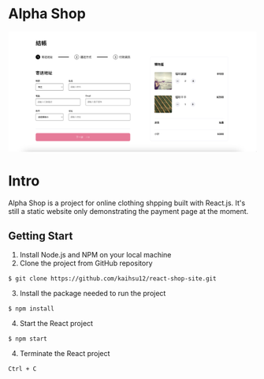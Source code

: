 # Alpha Shop

![Payment Page](./public/screenshot.png)

# Intro

Alpha Shop is a project for online clothing shpping built with React.js. It's still a static website only demonstrating the payment page at the moment.

## Getting Start

1. Install Node.js and NPM on your local machine
2. Clone the project from GitHub repository

```
$ git clone https://github.com/kaihsu12/react-shop-site.git
```

3. Install the package needed to run the project

```
$ npm install
```

4. Start the React project

```
$ npm start
```

4. Terminate the React project

```
Ctrl + C
```
